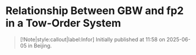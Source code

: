 # Relationship Between GBW and fp2 in a Tow-Order System

> [!Note|style:callout|label:Infor]
> Initially published at 11:58 on 2025-06-05 in Beijing.
